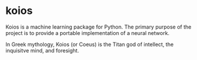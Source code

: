 # koios
Koios is a machine learning package for Python. The primary purpose of the 
project is to provide a portable implementation of a neural network.

In Greek mythology, Koios (or Coeus) is the Titan god of intellect, the
inquisitve mind, and foresight.
